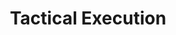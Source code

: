 ---
title: Tactical Execution
description: Rosetta can help you execute your data collaboration strategies.  Tell her the tasks you need her to perform.  She has access to all of Narrative's APIs to get the job done for you.
prompt: Can Rosetta help me execute my data collaboration strategies?
---